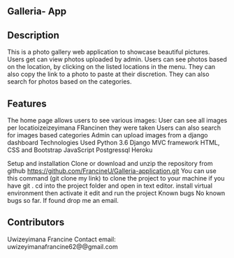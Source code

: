 ## Galleria- App
## Description
This is a photo gallery web application to showcase beautiful pictures. Users get can view photos uploaded by admin. Users can see photos based on the location, by clicking on the listed locations in the menu. They can also copy the link to a photo to paste at their discretion. They can also search for photos based on the categories.

## Features
The home page allows users to see various images:
User can see all images per locatioizeizeyimana FRancinen they were taken
Users can also search for images based categories
Admin can upload images from a django dashboard
Technologies Used
Python 3.6 Django MVC framework HTML, CSS and Bootstrap JavaScript Postgressql Heroku


Setup and installation
Clone or download and unzip the repository from github https://github.com/FrancineU/Galleria-application.git
You can use this command (git clone my link) to clone the project to your machine if you have git .
cd into the project folder and open in text editor.
install virtual environment then activate it
edit and run the project
Known bugs
No known bugs so far. If found drop me an email.

## Contributors
Uwizeyimana Francine
Contact
email: uwizeyimanafrancine62@@gmail.com
